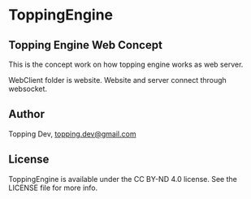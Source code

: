 # ToppingEngine

## Topping Engine Web Concept

This is the concept work on how topping engine works as web server.

WebClient folder is website. Website and server connect through websocket.

## Author

Topping Dev, topping.dev@gmail.com

## License

ToppingEngine is available under the CC BY-ND 4.0 license. See the LICENSE file for more info.
